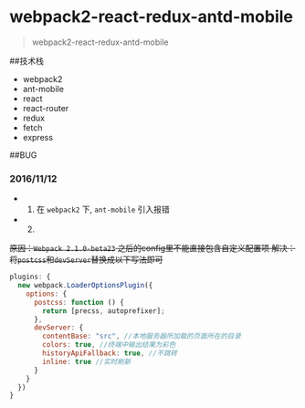 # webpack2-react-redux-antd-mobile

> webpack2-react-redux-antd-mobile

##技术栈

- webpack2
- ant-mobile
- react
- react-router
- redux
- fetch
- express

##BUG

### 2016/11/12

- 1. 在 `webpack2` 下, `ant-mobile` 引入报错

- 2.
~~原因：`Webpack 2.1.0-beta23` 之后的config里不能直接包含自定义配置项
解决：将`postcss`和`devServer`替换成以下写法即可~~

```js
plugins: {
  new webpack.LoaderOptionsPlugin({
    options: {
      postcss: function () {
        return [precss, autoprefixer];
      },
      devServer: {
        contentBase: "src", //本地服务器所加载的页面所在的目录
        colors: true, //终端中输出结果为彩色
        historyApiFallback: true, //不跳转
        inline: true //实时刷新
      }
    }
  })
}
```
